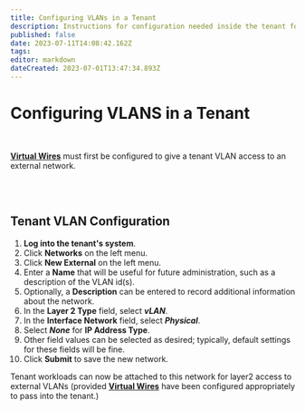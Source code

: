 ```yaml
---
title: Configuring VLANs in a Tenant
description: Instructions for configuration needed inside the tenant for pvids passed in from host
published: false
date: 2023-07-11T14:08:42.162Z
tags: 
editor: markdown
dateCreated: 2023-07-01T13:47:34.893Z
---
```


# Configuring VLANS in a Tenant

<br>

[**Virtual Wires**](/docs/product-guide/virtualwires) must first be configured to give a tenant VLAN access to an external network.  


<br>
<br>

<!-- a note here about connecting directly to external network ?-->

## Tenant VLAN Configuration

1. **Log into the tenant's system**.
2. Click **Networks** on the left menu.
3. Click **New External** on the left menu.
4. Enter a **Name** that will be useful for future administration, such as a description of the VLAN id(s).
5. Optionally, a **Description** can be entered to record additional information about the network.
6. In the **Layer 2 Type** field, select ***vLAN***.
7. In the **Interface Network** field, select ***Physical***.
8. Select ***None*** for **IP Address Type**.
9. Other field values can be selected as desired; typically, default settings for these fields will be fine.
10. Click **Submit** to save the new network.

Tenant workloads can now be attached to this network for layer2 access to external VLANs (provided [**Virtual Wires**](/docs/product-guide/virtualwires) have been configured appropriately to pass into the tenant.)

